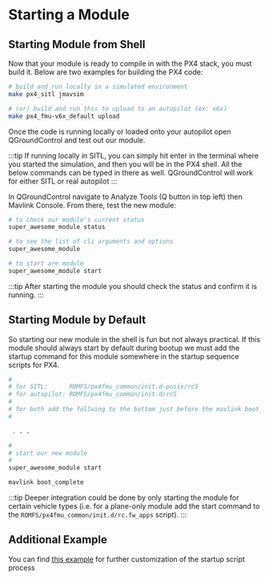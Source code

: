 # Starting a Module

## Starting Module from Shell

Now that your module is ready to compile in with the PX4 stack, you must build it. Below are two examples for building the PX4 code:


``` bash
# build and run locally in a simulated environment
make px4_sitl jmavsim

# (or) build and run this to upload to an autopilot (ex: v6x)
make px4_fmu-v6x_default upload
```

Once the code is running locally or loaded onto your autopilot open QGroundControl and test out our module.

:::tip
If running locally in SITL, you can simply hit enter in the terminal where you started the simulation, and then you will be in the PX4 shell. All the below commands can be typed in there as well. QGroundControl will work for either SITL or real autopilot
:::

In QGroundControl navigate to Analyze Tools (Q button in top left) then Mavlink Console. From there, test the new module:


``` bash
# to check our module's current status
super_awesome_module status

# to see the list of cli arguments and options
super_awesome_module

# to start are module
super_awesome_module start
```

:::tip
After starting the module you should check the status and confirm it is running.
:::


## Starting Module by Default

So starting our new module in the shell is fun but not always practical. If this module should always start by default during bootup we must add the startup command for this module somewhere in the startup sequence scripts for PX4.

``` bash
#
# for SITL:      ROMFS/px4fmu_common/init.d-posix/rcS
# for autopilot: ROMFS/px4fmu_common/init.d/rcS
#
# for both add the follwing to the bottom just before the mavlink boot_complete call
#

 . . .

#
# start our new module
#
super_awesome_module start

mavlink boot_complete

```

:::tip
Deeper integration could be done by only starting the module for certain vehicle types (i.e. for a plane-only module add the start command to the `ROMFS/px4fmu_common/init.d/rc.fw_apps` script).
:::

## Additional Example

You can find [this example](startup-script-extension.md) for further customization of the startup script process


